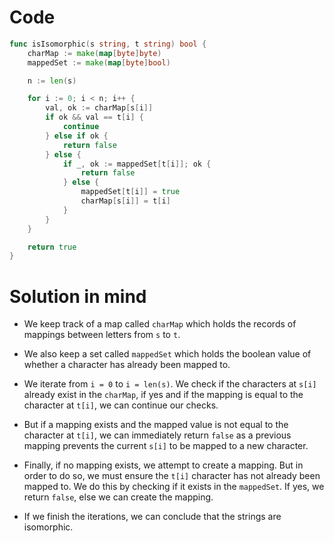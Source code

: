 Code
====

```go
func isIsomorphic(s string, t string) bool {
	charMap := make(map[byte]byte)
	mappedSet := make(map[byte]bool)

	n := len(s)

	for i := 0; i < n; i++ {
		val, ok := charMap[s[i]]
		if ok && val == t[i] {
			continue
		} else if ok {
			return false
		} else {
			if _, ok := mappedSet[t[i]]; ok {
				return false
			} else {
				mappedSet[t[i]] = true
				charMap[s[i]] = t[i]
			}
		}
	}

	return true
}
```

Solution in mind
================

-	We keep track of a map called `charMap` which holds the records of mappings between letters from `s` to `t`.

-	We also keep a set called `mappedSet` which holds the boolean value of whether a character has already been mapped to.

-	We iterate from `i = 0` to `i = len(s)`. We check if the characters at `s[i]` already exist in the `charMap`, if yes and if the mapping is equal to the character at `t[i]`, we can continue our checks.

-	But if a mapping exists and the mapped value is not equal to the character at `t[i]`, we can immediately return `false` as a previous mapping prevents the current `s[i]` to be mapped to a new character.

-	Finally, if no mapping exists, we attempt to create a mapping. But in order to do so, we must ensure the `t[i]` character has not already been mapped to. We do this by checking if it exists in the `mappedSet`. If yes, we return `false`, else we can create the mapping.

-	If we finish the iterations, we can conclude that the strings are isomorphic.

